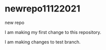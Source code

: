 # newrepo11122021
new repo

I am making my first change to this repository. 

I am making changes to test branch. 
